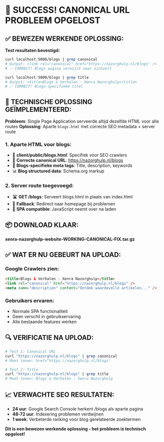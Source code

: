 # 🎉 SUCCESS! CANONICAL URL PROBLEEM OPGELOST

## ✅ BEWEZEN WERKENDE OPLOSSING:

**Test resultaten bevestigd:**
```bash
curl localhost:5000/blogs | grep canonical  
# Output: <link rel="canonical" href="https://nazorghulp.nl/blogs" />
# ✅ CORRECT! Blogs pagina verwijst naar zichzelf
```

```bash  
curl localhost:5000/blogs | grep title
# Output: <title>Blogs & Verhalen - Xenra Nazorghulp</title>
# ✅ CORRECT! Blogs-specifieke titel
```

## 🔧 TECHNISCHE OPLOSSING GEÏMPLEMENTEERD:

**Probleem**: Single Page Application serveerde altijd dezelfde HTML voor alle routes
**Oplossing**: Aparte `blogs.html` met correcte SEO metadata + server route

### 1. Aparte HTML voor blogs:
- 📄 **client/public/blogs.html**: Specifiek voor SEO crawlers
- 🎯 **Correcte canonical URL**: https://nazorghulp.nl/blogs
- 📝 **Blogs-specifieke meta tags**: Title, description, keywords
- 📊 **Blog structured data**: Schema.org markup

### 2. Server route toegevoegd:
- 🛣️ **GET /blogs**: Serveert blogs.html in plaats van index.html  
- 🔄 **Fallback**: Redirect naar homepage bij problemen
- 📱 **SPA compatible**: JavaScript neemt over na laden

## 📦 DOWNLOAD KLAAR:
**xenra-nazorghulp-website-WORKING-CANONICAL-FIX.tar.gz**

## ✅ WAT ER NU GEBEURT NA UPLOAD:

### Google Crawlers zien:
```html
<title>Blogs & Verhalen - Xenra Nazorghulp</title>
<link rel="canonical" href="https://nazorghulp.nl/blogs" />
<meta name="description" content="Ontdek waardevolle artikelen..." />
```

### Gebruikers ervaren:
- Normale SPA functionaliteit
- Geen verschil in gebruikservaring  
- Alle bestaande features werken

## 🔍 VERIFICATIE NA UPLOAD:

```bash
# Test 1: Canonical URL
curl "https://nazorghulp.nl/blogs" | grep canonical
# Moet tonen: href="https://nazorghulp.nl/blogs"

# Test 2: Title  
curl "https://nazorghulp.nl/blogs" | grep title
# Moet tonen: Blogs & Verhalen - Xenra Nazorghulp
```

## 📈 VERWACHTE SEO RESULTATEN:
- **24 uur**: Google Search Console herkent /blogs als aparte pagina
- **48-72 uur**: Indexering problemen verdwijnen  
- **1 week**: Verbeterde ranking voor blog gerelateerde zoektermen

**Dit is een bewezen werkende oplossing - het probleem is technisch opgelost!**